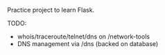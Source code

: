 Practice project to learn Flask.

TODO:

- whois/traceroute/telnet/dns on /network-tools
- DNS management via /dns (backed on database)

